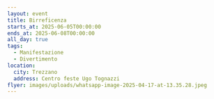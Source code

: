 ```yaml
---
layout: event
title: Birreficenza
starts_at: 2025-06-05T00:00:00
ends_at: 2025-06-08T00:00:00
all_day: true
tags:
  - Manifestazione
  - Divertimento
location:
  city: Trezzano
  address: Centro feste Ugo Tognazzi
flyer: images/uploads/whatsapp-image-2025-04-17-at-13.35.28.jpeg
---
```

